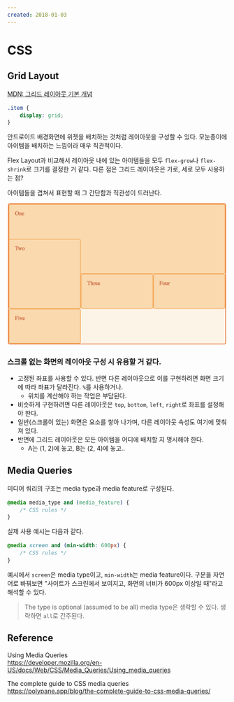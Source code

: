 ```yaml
---
created: 2018-01-03
---
```

# CSS

## Grid Layout

[MDN: 그리드 레이아웃 기본 개념](https://developer.mozilla.org/ko/docs/Web/CSS/CSS_Grid_Layout/%EA%B7%B8%EB%A6%AC%EB%93%9C_%EB%A0%88%EC%9D%B4%EC%95%84%EC%9B%83%EC%9D%98_%EA%B8%B0%EB%B3%B8_%EA%B0%9C%EB%85%90)

```css
.item {
    display: grid;
}
```

안드로이드 배경화면에 위젯을 배치하는 것처럼 레이아웃을 구성할 수 있다. 모눈종이에 아이템을 배치하는 느낌이라 매우 직관적이다.

Flex Layout과 비교해서 레이아웃 내에 있는 아이템들을 모두 `flex-grow`나 `flex-shrink`로 크기를 결정한 거 같다.
다른 점은 그리드 레이아웃은 가로, 세로 모두 사용하는 점?

아이템들을 겹쳐서 표현할 때 그 간단함과 직관성이 드러난다.

![grid layout stacked items](res/grid-layout-stacked-items.png)

### 스크롤 없는 화면의 레이아웃 구성 시 유용할 거 같다.

* 고정된 좌표를 사용할 수 있다. 반면 다른 레이아웃으로 이를 구현하려면 화면 크기에 따라 좌표가 달라진다. `%`를 사용하거나.
    * 위치를 계산해야 하는 작업은 부담된다.
* 비슷하게 구현하려면 다른 레이아웃은 `top`, `bottom`, `left`, `right`로 좌표를 설정해야 한다.
* 일반(스크롤이 있는) 화면은 요소를 쌓아 나가며, 다른 레이아웃 속성도 여기에 맞춰져 있다.
* 반면에 그리드 레이아웃은 모든 아이템을 어디에 배치할 지 명시해야 한다.
    * A는 (1, 2)에 놓고, B는 (2, 4)에 놓고..

## Media Queries

미디어 쿼리의 구조는 media type과 media feature로 구성된다.

```css
@media media_type and (media_feature) {
    /* CSS rules */
}
```

실제 사용 예시는 다음과 같다.

```css
@media screen and (min-width: 600px) {
    /* CSS rules */
}
```

예시에서 `screen`은 media type이고, `min-width`는 media feature이다.
구문을 자연어로 바꿔보면 "사이트가 스크린에서 보여지고, 화면의 너비가 600px 이상일 때"라고 해석할 수 있다.

> The type is optional (assumed to be all)
media type은 생략할 수 있다. 생략하면 `all`로 간주된다.

## Reference

Using Media Queries\
https://developer.mozilla.org/en-US/docs/Web/CSS/Media_Queries/Using_media_queries

The complete guide to CSS media queries\
https://polypane.app/blog/the-complete-guide-to-css-media-queries/
